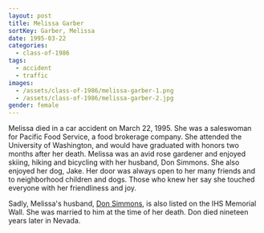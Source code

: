 ```yaml
---
layout: post
title: Melissa Garber
sortKey: Garber, Melissa
date: 1995-03-22
categories:
  - class-of-1986
tags:
  - accident
  - traffic
images:
  - /assets/class-of-1986/melissa-garber-1.png
  - /assets/class-of-1986/melissa-garber-2.jpg
gender: female
---
```

Melissa died in a car accident on March 22, 1995. She was a saleswoman for Pacific Food Service, a food brokerage company. She attended the University of Washington, and would have graduated with honors two months after her death. Melissa was an avid rose gardener and enjoyed skiing, hiking and bicycling with her husband, Don Simmons. She also enjoyed her dog, Jake. Her door was always open to her many friends and to neighborhood children and dogs. Those who knew her say she touched everyone with her friendliness and joy.

Sadly, Melissa's husband, [Don Simmons](https://ihsmemorial.org/class-of-1986/donald-mark-simmons/), is also listed on the IHS Memorial Wall. She was married to him at the time of her death. Don died nineteen years later in Nevada.